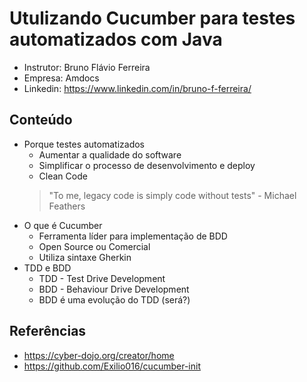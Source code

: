 # Utulizando Cucumber para testes automatizados com Java

- Instrutor: Bruno Flávio Ferreira
- Empresa: Amdocs
- Linkedin: https://www.linkedin.com/in/bruno-f-ferreira/

## Conteúdo

- Porque testes automatizados
  - Aumentar a qualidade do software
  - Simplificar o processo de desenvolvimento e deploy
  - Clean Code
  > "To me, legacy code is simply code without tests" - Michael Feathers
- O que é Cucumber
  - Ferramenta líder para implementação de BDD
  - Open Source ou Comercial
  - Utiliza sintaxe Gherkin
- TDD e BDD
  - TDD - Test Drive Development
  - BDD - Behaviour Drive Development
  - BDD é uma evolução do TDD (será?)

## Referências
- https://cyber-dojo.org/creator/home
- https://github.com/Exilio016/cucumber-init